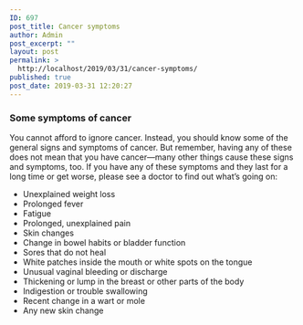 ```yaml
---
ID: 697
post_title: Cancer symptoms
author: Admin
post_excerpt: ""
layout: post
permalink: >
  http://localhost/2019/03/31/cancer-symptoms/
published: true
post_date: 2019-03-31 12:20:27
---
```

<div id="pl-697"  class="panel-layout" ><div id="pg-697-0"  class="panel-grid panel-no-style"  data-style="{&quot;background_image_attachment&quot;:false,&quot;background_display&quot;:&quot;tile&quot;,&quot;cell_alignment&quot;:&quot;flex-start&quot;}"  data-ratio="1"  data-ratio-direction="right" ><div id="pgc-697-0-0"  class="panel-grid-cell"  data-weight="1" ><div id="panel-697-0-0-0" class="so-panel widget widget_sow-editor panel-first-child panel-last-child" data-index="0" data-style="{&quot;background_image_attachment&quot;:false,&quot;background_display&quot;:&quot;tile&quot;}" ><div class="so-widget-sow-editor so-widget-sow-editor-base"><h3 class="widget-title">Some symptoms of cancer</h3>
<div class="siteorigin-widget-tinymce textwidget">
	<p>You cannot afford to ignore cancer. Instead, you should know some of the general signs and symptoms of cancer. But remember, having any of these does not mean that you have cancer—many other things cause these signs and symptoms, too. If you have any of these symptoms and they last for a long time or get worse, please see a doctor to find out what’s going on:</p>
<ul>
<li>Unexplained weight loss</li>
<li>Prolonged fever</li>
<li>Fatigue</li>
<li>Prolonged, unexplained pain</li>
<li>Skin changes</li>
<li>Change in bowel habits or bladder function</li>
<li>Sores that do not heal</li>
<li>White patches inside the mouth or white spots on the tongue</li>
<li>Unusual vaginal bleeding or discharge</li>
<li>Thickening or lump in the breast or other parts of the body</li>
<li>Indigestion or trouble swallowing</li>
<li>Recent change in a wart or mole</li>
<li>Any new skin change</li>
</ul>
</div>
</div></div></div></div></div>